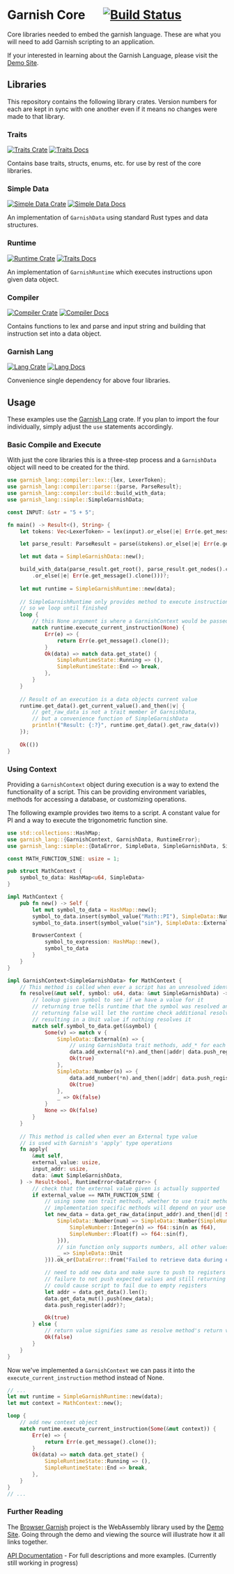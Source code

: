# Garnish Core &emsp; [![Build Status]][actions]

[Build Status]: https://img.shields.io/github/actions/workflow/status/garnish-lang/garnish-core/rust.yml?branch=main&label=Tests
[actions]: https://github.com/garnish-lang/garnish-core/actions?branch=main

Core libraries needed to embed the garnish language. These are what you will need to add Garnish scripting to an application.

If your interested in learning about the Garnish Language, please visit the [Demo Site][demo.site].

[demo.site]: https://garnish-lang.github.io/garnish-site/

## Libraries
This repository contains the following library crates. Version numbers for each are kept in sync with one another even if it means no changes were made to that library.

### Traits
[![Traits Crate]][traits.crates.io] [![Traits Docs]][traits.docsrs]

[Traits Crate]: https://img.shields.io/crates/v/garnish_lang_traits.svg?color=darkgreen
[traits.crates.io]: https://crates.io/crates/garnish_lang_traits

[Traits Docs]: https://img.shields.io/docsrs/garnish_lang_traits.svg?color=cc5500&label=docsrs
[traits.docsrs]: https://docs.rs/garnish_lang_traits/latest/garnish_lang_traits/

Contains base traits, structs, enums, etc. for use by rest of the core libraries.

### Simple Data
[![Simple Data Crate]][simple-data.crates.io] [![Simple Data Docs]][simple-data.docsrs]

[Simple Data Crate]: https://img.shields.io/crates/v/garnish_lang_simple_data.svg?color=darkgreen
[simple-data.crates.io]: https://crates.io/crates/garnish_lang_simple_data

[Simple Data Docs]: https://img.shields.io/docsrs/garnish_lang_simple_data.svg?color=cc5500&label=docsrs
[simple-data.docsrs]: https://docs.rs/garnish_lang_simple_data/latest/garnish_lang_simple_data/

An implementation of `GarnishData` using standard Rust types and data structures.

### Runtime
[![Runtime Crate]][runtime.crates.io] [![Traits Docs]][runtime.docsrs]

[Runtime Crate]: https://img.shields.io/crates/v/garnish_lang_runtime.svg?color=darkgreen
[runtime.crates.io]: https://crates.io/crates/garnish_lang_runtime

[Runtime Docs]: https://img.shields.io/docsrs/garnish_lang_runtime.svg?color=cc5500&label=docsrs
[runtime.docsrs]: https://docs.rs/garnish_lang_runtime/latest/garnish_lang_runtime/

An implementation of `GarnishRuntime` which executes instructions upon given data object.

### Compiler
[![Compiler Crate]][compiler.crates.io] [![Compiler Docs]][compiler.docsrs]

[Compiler Crate]: https://img.shields.io/crates/v/garnish_lang_compiler.svg?color=darkgreen
[compiler.crates.io]: https://crates.io/crates/garnish_lang_compiler

[Compiler Docs]: https://img.shields.io/docsrs/garnish_lang_compiler.svg?color=cc5500&label=docsrs
[compiler.docsrs]: https://docs.rs/garnish_lang_compiler/latest/garnish_lang_compiler/

Contains functions to lex and parse and input string and building that instruction set into a data object.

### Garnish Lang
[![Lang Crate]][lang.crates.io] [![Lang Docs]][lang.docsrs]

[Lang Crate]: https://img.shields.io/crates/v/garnish_lang.svg?color=darkgreen
[lang.crates.io]: https://crates.io/crates/garnish_lang

[Lang Docs]: https://img.shields.io/docsrs/garnish_lang.svg?color=cc5500&label=docsrs
[lang.docsrs]: https://docs.rs/garnish_lang/latest/garnish_lang/

Convenience single dependency for above four libraries.

## Usage
These examples use the [Garnish Lang][lang.crates.io] crate. If you plan to import the four individually, simply adjust the `use` statements accordingly.

### Basic Compile and Execute
With just the core libraries this is a three-step process and a `GarnishData` object will need to be created for the third.

```rust
use garnish_lang::compiler::lex::{lex, LexerToken};
use garnish_lang::compiler::parse::{parse, ParseResult};
use garnish_lang::compiler::build::build_with_data;
use garnish_lang::simple::SimpleGarnishData;

const INPUT: &str = "5 + 5";

fn main() -> Result<(), String> {
    let tokens: Vec<LexerToken> = lex(input).or_else(|e| Err(e.get_message().clone()))?;

    let parse_result: ParseResult = parse(&tokens).or_else(|e| Err(e.get_message().clone()))?;

    let mut data = SimpleGarnishData::new();

    build_with_data(parse_result.get_root(), parse_result.get_nodes().clone(), &mut data)
        .or_else(|e| Err(e.get_message().clone()))?;
    
    let mut runtime = SimpleGarnishRuntime::new(data);
    
    // SimpleGarnishRuntime only provides method to execute instructions 1 at a time, 
    // so we loop until finished
    loop {
        // this None argument is where a GarnishContext would be passed
        match runtime.execute_current_instruction(None) {
            Err(e) => {
                return Err(e.get_message().clone());
            }
            Ok(data) => match data.get_state() {
                SimpleRuntimeState::Running => (),
                SimpleRuntimeState::End => break,
            },
        }
    }
    
    // Result of an execution is a data objects current value
    runtime.get_data().get_current_value().and_then(|v| {
        // get_raw_data is not a trait member of GarnishData, 
        // but a convenience function of SimpleGarnishData
        println!("Result: {:?}", runtime.get_data().get_raw_data(v))
    });
    
    Ok(())
}
```

### Using Context
Providing a `GarnishContext` object during execution is a way to extend the functionality of a script. 
This can be providing environment variables, methods for accessing a database, or customizing operations.

The following example provides two items to a script. A constant value for PI and a way to execute the trigonometric function sine.

```rust
use std::collections::HashMap;
use garnish_lang::{GarnishContext, GarnishData, RuntimeError};
use garnish_lang::simple::{DataError, SimpleData, SimpleGarnishData, SimpleNumber, symbol_value};

const MATH_FUNCTION_SINE: usize = 1;

pub struct MathContext {
    symbol_to_data: HashMap<u64, SimpleData>
}

impl MathContext {
    pub fn new() -> Self {
        let mut symbol_to_data = HashMap::new();
        symbol_to_data.insert(symbol_value("Math::PI"), SimpleData::Number(SimpleNumber::Float(std::f64::consts::PI)));
        symbol_to_data.insert(symbol_value("sin"), SimpleData::External(MATH_FUNCTION_SINE));

        BrowserContext {
            symbol_to_expression: HashMap::new(),
            symbol_to_data
        }
    }
}

impl GarnishContext<SimpleGarnishData> for MathContext {
    // This method is called when ever a script has an unresolved identifier during runtime
    fn resolve(&mut self, symbol: u64, data: &mut SimpleGarnishData) -> Result<bool, RuntimeError<DataError>> {
        // lookup given symbol to see if we have a value for it
        // returning true tells runtime that the symbol was resolved and not to do any more checks
        // returning false will let the runtime check additional resolve methods, 
        // resulting in a Unit value if nothing resolves it
        match self.symbol_to_data.get(&symbol) {
            Some(v) => match v {
                SimpleData::External(n) => {
                    // using GarnishData trait methods, add_* for each GarnishDataType
                    data.add_external(*n).and_then(|addr| data.push_register(addr))?;
                    Ok(true)
                },
                SimpleData::Number(n) => {
                    data.add_number(*n).and_then(|addr| data.push_register(addr))?;
                    Ok(true)
                },
                _ => Ok(false)
            }
            None => Ok(false)
        }
    }
    
    // This method is called when ever an External type value 
    // is used with Garnish's 'apply' type operations
    fn apply(
        &mut self,
        external_value: usize,
        input_addr: usize,
        data: &mut SimpleGarnishData,
    ) -> Result<bool, RuntimeError<DataError>> {
        // check that the external value given is actually supported
        if external_value == MATH_FUNCTION_SINE {
            // using some non trait methods, whether to use trait methods or 
            // implementation specific methods will depend on your use case
            let new_data = data.get_raw_data(input_addr).and_then(|d| Some(match d {
                SimpleData::Number(num) => SimpleData::Number(SimpleNumber::Float(match num {
                    SimpleNumber::Integer(n) => f64::sin(n as f64),
                    SimpleNumber::Float(f) => f64::sin(f),
                })),
                // sin function only supports numbers, all other values result in Unit
                _ => SimpleData::Unit
            })).ok_or(DataError::from("Failed to retrieve data during external apply 'sin'".to_string()))?;

            // need to add new data and make sure to push to registers for next operation to use
            // failure to not push expected values and still returning true, 
            // could cause script to fail due to empty registers
            let addr = data.get_data().len();
            data.get_data_mut().push(new_data);
            data.push_register(addr)?;

            Ok(true)
        } else {
            // return value signifies same as resolve method's return value
            Ok(false)
        }
    }
}
```

Now we've implemented a `GarnishContext` we can pass it into the `execute_current_instruction` method instead of None.

```rust
// ...
let mut runtime = SimpleGarnishRuntime::new(data);
let mut context = MathContext::new();

loop {
    // add new context object
    match runtime.execute_current_instruction(Some(&mut context)) {
        Err(e) => {
            return Err(e.get_message().clone());
        }
        Ok(data) => match data.get_state() {
            SimpleRuntimeState::Running => (),
            SimpleRuntimeState::End => break,
        },
    }
}
// ...
```

### Further Reading
The [Browser Garnish](https://github.com/garnish-lang/browser-garnish) project is the WebAssembly library used by the [Demo Site][demo.site].
Going through the demo and viewing the source will illustrate how it all links together.

[API Documentation][lang.docsrs] - For full descriptions and more examples. (Currently still working in progress)